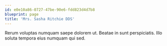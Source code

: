 ```yaml
---
id: e0e10a86-0727-47be-90e6-fdd823d4d7b8
blueprint: page
title: 'Mrs. Sasha Ritchie DDS'
---
```

Rerum voluptas numquam saepe dolorem ut. Beatae in sunt perspiciatis. Illo soluta tempora eius numquam qui sed.